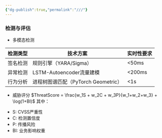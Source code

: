 ```yaml
---
{"dg-publish":true,"permalink":"///"}
---
```


### 检测与评估
+ 多模态检测

| 检测类型 | 技术方案                       | 实时性要求  |
| ---- | -------------------------- | ------ |
| 签名检测 | 规则引擎（YARA/Sigma）           | <50ms  |
| 异常检测 | LSTM-Autoencoder流量建模       | <200ms |
| 行为分析 | 进程树图谱匹配（PyTorch Geometric） | <1s    |

+ 威胁评分
$ThreatScore = \frac{w_1S + w_2C + w_3P}{w_1+w_2+w_3} + \log(1+BI)$
其中：
- S: CVSS严重性
- C: 检测置信度
- P: 传播风险
- BI: 业务影响权重